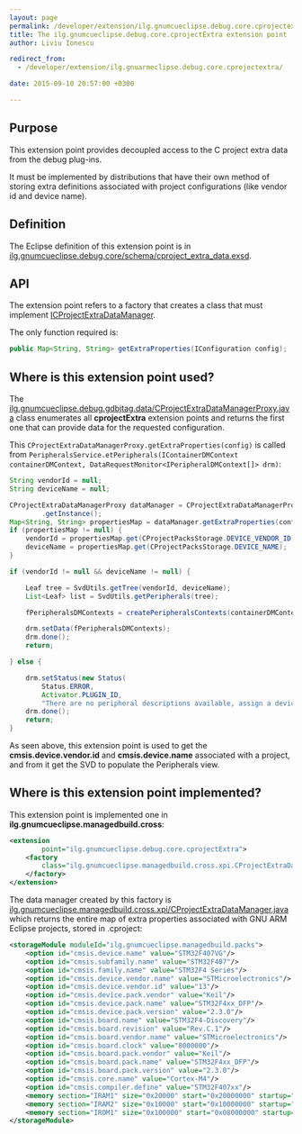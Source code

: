 ```yaml
---
layout: page
permalink: /developer/extension/ilg.gnumcueclipse.debug.core.cprojectextra/
title: The ilg.gnumcueclipse.debug.core.cprojectExtra extension point
author: Liviu Ionescu

redirect_from:
  - /developer/extension/ilg.gnuarmeclipse.debug.core.cprojectextra/

date: 2015-09-10 20:57:00 +0300

---
```


## Purpose

This extension point provides decoupled access to the C project extra data from the debug plug-ins.

It must be implemented by distributions that have their own method of storing extra definitions associated with project configurations (like vendor id and device name).

## Definition

The Eclipse definition of this extension point is in [ilg.gnumcueclipse.debug.core/schema/cproject_extra_data.exsd](https://github.com/gnuarmeclipse/plug-ins/blob/develop/ilg.gnumcueclipse.debug.core/schema/cproject_extra_data.exsd).

## API

The extension point refers to a factory that creates a class that must implement [ICProjectExtraDataManager](https://github.com/gnuarmeclipse/plug-ins/blob/develop/ilg.gnumcueclipse.debug.core/src/ilg/gnuarmeclipse/debug/core/data/ICProjectExtraDataManager.java).

The only function required is:

```java
public Map<String, String> getExtraProperties(IConfiguration config);
```

## Where is this extension point used?

The [ilg.gnumcueclipse.debug.gdbjtag.data/CProjectExtraDataManagerProxy.java](https://github.com/gnuarmeclipse/plug-ins/blob/develop/ilg.gnumcueclipse.debug.gdbjtag/src/ilg/gnuarmeclipse/debug/gdbjtag/data/CProjectExtraDataManagerProxy.java) class enumerates all **cprojectExtra** extension points and returns the first one that can provide data for the requested configuration.

This `CProjectExtraDataManagerProxy.getExtraProperties(config)` is called from `PeripheralsService.etPeripherals(IContainerDMContext containerDMContext, DataRequestMonitor<IPeripheralDMContext[]> drm)`:

```java
String vendorId = null;
String deviceName = null;

CProjectExtraDataManagerProxy dataManager = CProjectExtraDataManagerProxy
        .getInstance();
Map<String, String> propertiesMap = dataManager.getExtraProperties(config);
if (propertiesMap != null) {
    vendorId = propertiesMap.get(CProjectPacksStorage.DEVICE_VENDOR_ID);
    deviceName = propertiesMap.get(CProjectPacksStorage.DEVICE_NAME);
}

if (vendorId != null && deviceName != null) {

    Leaf tree = SvdUtils.getTree(vendorId, deviceName);
    List<Leaf> list = SvdUtils.getPeripherals(tree);

    fPeripheralsDMContexts = createPeripheralsContexts(containerDMContext, list);

    drm.setData(fPeripheralsDMContexts);
    drm.done();
    return;

} else {

    drm.setStatus(new Status(
        Status.ERROR,
        Activator.PLUGIN_ID,
        "There are no peripheral descriptions available, assign a device to the project."));
    drm.done();
    return;
}
```

As seen above, this extension point is used to get the **cmsis.device.vendor.id** and **cmsis.device.name** associated with a project, and from it get the SVD to populate the Peripherals view.

## Where is this extension point implemented?

This extension point is implemented one in **ilg.gnumcueclipse.managedbuild.cross**:

```xml
<extension
        point="ilg.gnumcueclipse.debug.core.cprojectExtra">
    <factory
        class="ilg.gnumcueclipse.managedbuild.cross.xpi.CProjectExtraDataManagerFactory">
    </factory>
</extension>
```

The data manager created by this factory is [ilg.gnumcueclipse.managedbuild.cross.xpi/CProjectExtraDataManager.java](https://github.com/gnuarmeclipse/plug-ins/blob/develop/ilg.gnumcueclipse.managedbuild.cross/src/ilg/gnuarmeclipse/managedbuild/cross/xpi/CProjectExtraDataManager.java) which returns the entire map of extra properties associated with GNU ARM Eclipse projects, stored in .cproject:

```xml
<storageModule moduleId="ilg.gnumcueclipse.managedbuild.packs">
    <option id="cmsis.device.name" value="STM32F407VG"/>
    <option id="cmsis.subfamily.name" value="STM32F407"/>
    <option id="cmsis.family.name" value="STM32F4 Series"/>
    <option id="cmsis.device.vendor.name" value="STMicroelectronics"/>
    <option id="cmsis.device.vendor.id" value="13"/>
    <option id="cmsis.device.pack.vendor" value="Keil"/>
    <option id="cmsis.device.pack.name" value="STM32F4xx_DFP"/>
    <option id="cmsis.device.pack.version" value="2.3.0"/>
    <option id="cmsis.board.name" value="STM32F4-Discovery"/>
    <option id="cmsis.board.revision" value="Rev.C.1"/>
    <option id="cmsis.board.vendor.name" value="STMicroelectronics"/>
    <option id="cmsis.board.clock" value="8000000"/>
    <option id="cmsis.board.pack.vendor" value="Keil"/>
    <option id="cmsis.board.pack.name" value="STM32F4xx_DFP"/>
    <option id="cmsis.board.pack.version" value="2.3.0"/>
    <option id="cmsis.core.name" value="Cortex-M4"/>
    <option id="cmsis.compiler.define" value="STM32F407xx"/>
    <memory section="IRAM1" size="0x20000" start="0x20000000" startup="0"/>
    <memory section="IRAM2" size="0x10000" start="0x10000000" startup="0"/>
    <memory section="IROM1" size="0x100000" start="0x08000000" startup="1"/>
</storageModule>
```
